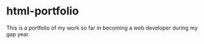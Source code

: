 # html-portfolio
This is a portfolio of my work so far in becoming a web developer during my gap year.
